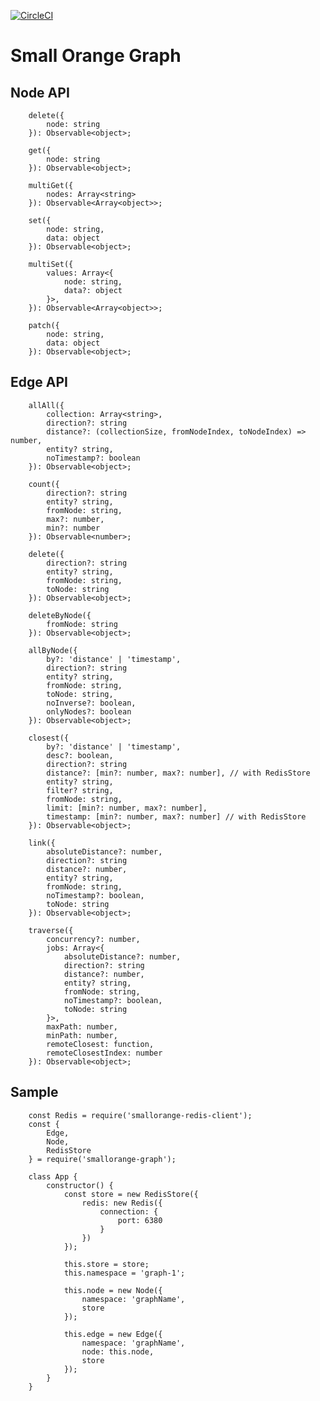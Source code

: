 [![CircleCI](https://circleci.com/gh/feliperohdee/smallorange-redis-edge-graph.svg?style=svg)](https://circleci.com/gh/feliperohdee/smallorange-graph)

# Small Orange Graph

## Node API
		delete({
			node: string
		}): Observable<object>;

		get({
			node: string
		}): Observable<object>;

		multiGet({
			nodes: Array<string>
		}): Observable<Array<object>>;

		set({
			node: string,
			data: object
		}): Observable<object>;

		multiSet({
			values: Array<{
				node: string,
				data?: object
			}>,
		}): Observable<Array<object>>;

		patch({
			node: string,
			data: object
		}): Observable<object>;

## Edge API
		allAll({
			collection: Array<string>,
			direction?: string
			distance?: (collectionSize, fromNodeIndex, toNodeIndex) => number, 
			entity? string,
			noTimestamp?: boolean
		}): Observable<object>;

		count({
			direction?: string
			entity? string,
			fromNode: string,
			max?: number,
			min?: number
		}): Observable<number>;

		delete({
			direction?: string
			entity? string,
			fromNode: string,
			toNode: string
		}): Observable<object>;

		deleteByNode({
			fromNode: string
		}): Observable<object>;

		allByNode({
			by?: 'distance' | 'timestamp',
			direction?: string
			entity? string,
			fromNode: string,
			toNode: string,
			noInverse?: boolean,
			onlyNodes?: boolean
		}): Observable<object>;

		closest({
			by?: 'distance' | 'timestamp',
			desc?: boolean,
			direction?: string
			distance?: [min?: number, max?: number], // with RedisStore
			entity? string,
			filter? string,
			fromNode: string,
			limit: [min?: number, max?: number],
			timestamp: [min?: number, max?: number] // with RedisStore
		}): Observable<object>;

		link({
			absoluteDistance?: number,
			direction?: string
			distance?: number,
			entity? string,
			fromNode: string,
			noTimestamp?: boolean,
			toNode: string
		}): Observable<object>;

		traverse({
			concurrency?: number,
			jobs: Array<{
				absoluteDistance?: number,
				direction?: string
				distance?: number,
				entity? string,
				fromNode: string,
				noTimestamp?: boolean,
				toNode: string
			}>,
			maxPath: number,
			minPath: number,
			remoteClosest: function,
			remoteClosestIndex: number
		}): Observable<object>;

## Sample
		const Redis = require('smallorange-redis-client');
		const {
			Edge,
			Node,
			RedisStore
		} = require('smallorange-graph');

		class App {
			constructor() {
				const store = new RedisStore({
					redis: new Redis({
						connection: {
							port: 6380
						}
					})
				});

				this.store = store;
				this.namespace = 'graph-1';
				
				this.node = new Node({
					namespace: 'graphName',
					store
				});

				this.edge = new Edge({
					namespace: 'graphName',
					node: this.node,
					store
				});
			}
		}
